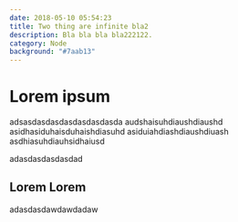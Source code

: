 ```yaml
---
date: 2018-05-10 05:54:23
title: Two thing are infinite bla2
description: Bla bla bla bla222122.
category: Node
background: "#7aab13"
---
```


# Lorem ipsum

adsasdasdasdasdasdasdasda
audshaisuhdiaushdiaushd
asidhasiduhaisduhaishdiasuhd
asiduiahdiashdiaushdiuash
asdhiasuhdiauhsidhaiusd


adasdasdasdasdad

## Lorem Lorem

adasdasdawdawdadaw
